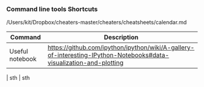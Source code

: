 ### Command line tools Shortcuts
/Users/kit/Dropbox/cheaters-master/cheaters/cheatsheets/calendar.md


Command|Description
--|--
Useful notebook | https://github.com/ipython/ipython/wiki/A-gallery-of-interesting-IPython-Notebooks#data-visualization-and-plotting
|
sth | sth
